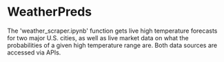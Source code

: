 # WeatherPreds

The 'weather_scraper.ipynb' function gets live high temperature forecasts for two major U.S. cities, as well as live market data on what the probabilities of a given high temperature range are. Both data sources are accessed via APIs.
